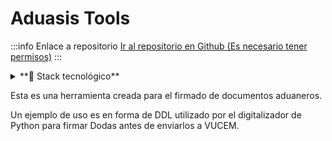 # Aduasis Tools

:::info Enlace a repositorio
[Ir al repositorio en Github (Es necesario tener permisos)](https://github.com/aduasis-logistica/library-aduasis-tools)
:::

<details>
  <summary>**🧪 Stack tecnológico**</summary>
  
  Lenguajes de programación:
  - C#, en específico el entorno .Net Framework v4.7.2

  IDEs/Editores recomendados:
  - Visual Studio

  ¿Qué necesito saber?
  - La librería BouncyCastle debe ser la 1.8.5 ya que es la que acepta VUCEM

</details>

Esta es una herramienta creada para el firmado de documentos aduaneros.

Un ejemplo de uso es en forma de DDL utilizado por el digitalizador de Python para firmar Dodas antes de enviarlos a VUCEM.


